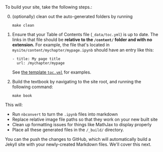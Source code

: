 To build your site, take the following steps.:

0. (optionally) clean out the auto-generated folders by running

       make clean

1. Ensure that your Table of Contents file (`_data/toc.yml`) is up to date. The links in
   that file should be **relative to the `/content/` folder and with no extension.** For example,
   the file that's located in `mysite/content/mychapter/mypage.ipynb` should have an entry like this:

       - title: My page title
         url: /mychapter/mypage

   See [the template `toc.yml`](https://github.com/choldgraf/jupyter-book/tree/master/_data/toc.yml) for examples.

2. Build the textbook by navigating to the site root, and running the following command:

       make book

This will:

* Run `nbconvert` to turn the `.ipynb` files into markdown
* Replace relative image file paths so that they work on your new built site
* Clean up formatting issues for things like MathJax to display properly
* Place all these generated files in the `/_build/` directory.

You can the push the changes to GitHub, which will automatically build a Jekyll site with
your newly-created Markdown files. We'll cover this next.
